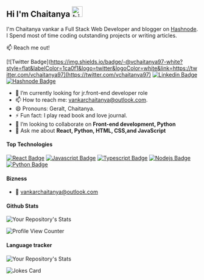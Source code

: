 ## Hi I'm Chaitanya <img src="https://user-images.githubusercontent.com/1303154/88677602-1635ba80-d120-11ea-84d8-d263ba5fc3c0.gif" width="28px" height="28px" alt="hi">

I'm Chaitanya vankar a Full Stack Web Developer and blogger on [Hashnode](https://chaitanyaoffic.hashnode.dev/). I Spend most of time coding outstanding projects or writing articles.

:mailbox: Reach me out!

[![Twitter Badge](https://img.shields.io/badge/-@vchaitanya97-white?style=flat&labelColor=1ca0f1&logo=twitter&logoColor=white&link=https://twitter.com/vchaitanya97](https://twitter.com/vchaitanya97) [![Linkedin Badge](https://img.shields.io/badge/-vchaitanya7-white?style=flat&labelColor=0e76a8&logo=linkedin&logoColor=white)](https://www.linkedin.com/in/vchaitanya7/) 
[![Hashnode Badge](https://img.shields.io/badge/-Chaitanyavankar-white?style=flat&labelColor=blue&logo=Hashnode&logoColor=white)](https://chaitanyaoffic.hashnode.dev/)

<!-- TODO: Add last video link -->

- 🔭 I’m currently looking for jr.front-end developer role
- 📫 How to reach me: vankarchaitanya@outlook.com.
- 😄 Pronouns: Geralt, Chaitanya.
- ⚡ Fun fact: I play read book and love journal.
- 👯 I’m looking to collaborate on **Front-end development, Python**
- 💬 Ask me about **React, Python, HTML, CSS,and JavaScript**
#### Top Technologies

<!-- TODO: Make technologies links takes you to repositories -->

[![React Badge](https://img.shields.io/badge/-React-61DBFB?style=for-the-badge&labelColor=black&logo=react&logoColor=61DBFB)](#) 
[![Javascript Badge](https://img.shields.io/badge/-Javascript-F0DB4F?style=for-the-badge&labelColor=black&logo=javascript&logoColor=F0DB4F)](#) 
[![Typescript Badge](https://img.shields.io/badge/-Typescript-007acc?style=for-the-badge&labelColor=black&logo=typescript&logoColor=007acc)](#) 
[![Nodejs Badge](https://img.shields.io/badge/-Nodejs-3C873A?style=for-the-badge&labelColor=black&logo=node.js&logoColor=3C873A)](#) 
[![Python Badge](https://img.shields.io/badge/-python-yellow?style=for-the-badge&labelColor=black&logo=python&logoColor=white)](#) 



#### Bizness
<!-- - :paperclip: [My Resume/CV](shorturl.at/hjQ19) -->
- :email: vankarchaitanya@outlook.com




#### Github Stats
![Your Repository's Stats](https://github-readme-stats.vercel.app/api?username=vchaitanya7&show_icons=true)


![Profile View Counter](https://komarev.com/ghpvc/?username=vchaitanya7vchaitanya7)

#### Language tracker


![Your Repository's Stats](https://github-readme-stats.vercel.app/api/top-langs/?username=vchaitanya7&theme=blue-green)


![Jokes Card](https://readme-jokes.vercel.app/api)

